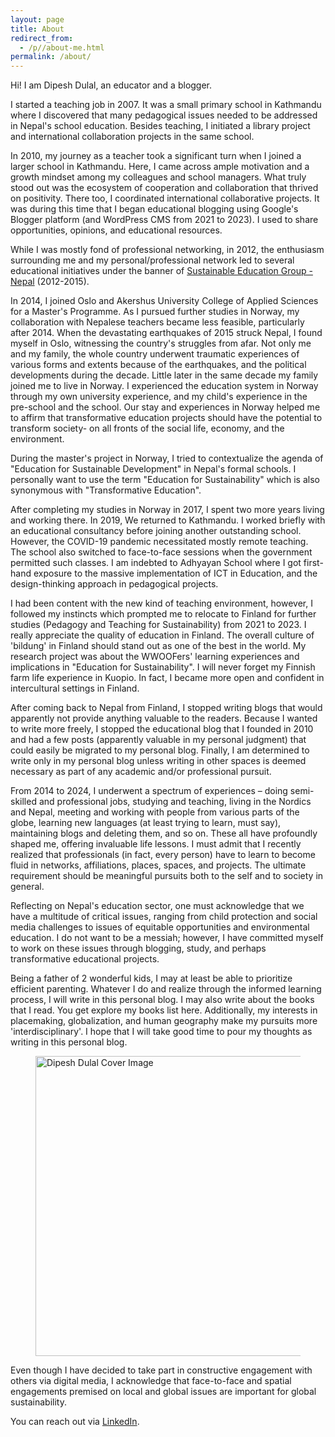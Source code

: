 ```yaml
---
layout: page
title: About
redirect_from:
  - /p//about-me.html
permalink: /about/
---
```


<p>Hi! I am Dipesh Dulal, an educator and a blogger.</p>

<p>I started a teaching job in 2007. It was a small primary school in Kathmandu where I discovered that many pedagogical issues needed to be addressed in Nepal's school education. Besides teaching, I initiated a library project and international collaboration projects in the same school.</p> 

<p>In 2010, my journey as a teacher took a significant turn when I joined a larger school in Kathmandu. Here, I came across ample motivation and a growth mindset among my colleagues and school managers. What truly stood out was the ecosystem of cooperation and collaboration that thrived on positivity. There too, I coordinated international collaborative projects. It was during this time that I began educational blogging using Google's Blogger platform (and WordPress CMS from 2021 to 2023). I used to share opportunities, opinions, and educational resources.</p> 

<p>While I was mostly fond of professional networking, in 2012, the enthusiasm surrounding me and my personal/professional network led to several educational initiatives under the banner of  <a href="https://www.seg.org.np" target="_blank">Sustainable Education Group - Nepal</a> (2012-2015).</p> 

<p>In 2014, I joined Oslo and Akershus University College of Applied Sciences for a Master's Programme. As I pursued further studies in Norway, my collaboration with Nepalese teachers became less feasible, particularly after 2014. When the devastating earthquakes of 2015 struck Nepal, I found myself in Oslo, witnessing the country's struggles from afar. Not only me and my family, the whole country underwent traumatic experiences of various forms and extents because of the earthquakes, and the political developments during the decade. Little later in the same decade my family joined me to live in Norway. I experienced the education system in Norway through my own university experience, and my child's experience in the pre-school and the school. Our stay and experiences in Norway helped me to affirm that transformative education projects should have the potential to transform society- on all fronts of the social life, economy, and the environment.</p>

<p>During the master's project in Norway, I tried to contextualize the agenda of "Education for Sustainable Development" in Nepal's formal schools. I personally want to use the term "Education for Sustainability" which is also synonymous with "Transformative Education".</p>

<p>After completing my studies in Norway in 2017, I spent two more years living and working there. In 2019, We returned to Kathmandu. I worked briefly with an educational consultancy before joining another outstanding school. However, the COVID-19 pandemic necessitated mostly remote teaching. The school also switched to face-to-face sessions when the government permitted such classes. I am indebted to Adhyayan School where I got first-hand exposure to the massive implementation of ICT in Education, and the design-thinking approach in pedagogical projects.</p> 

<p>I had been content with the new kind of teaching environment, however, I followed my instincts which prompted me to relocate to Finland for further studies (Pedagogy and Teaching for Sustainability) from 2021 to 2023. I really appreciate the quality of education in Finland. The overall culture of 'bildung' in Finland should stand out as one of the best in the world. My research project was about the WWOOFers' learning experiences and implications in "Education for Sustainability". I will never forget my Finnish farm life experience in Kuopio. In fact, I became more open and confident in intercultural settings in Finland.</p>

<p>After coming back to Nepal from Finland, I stopped writing blogs that would apparently not provide anything valuable to the readers. Because I wanted to write more freely, I stopped the educational blog that I founded in 2010 and had a few posts (apparently valuable in my personal judgment) that could easily be migrated to my personal blog. Finally, I am determined to write only in my personal blog unless writing in other spaces is deemed necessary as part of any academic and/or professional pursuit.</p>

<p>From 2014 to 2024, I underwent a spectrum of experiences – doing semi-skilled and professional jobs, studying and teaching, living in the Nordics and Nepal, meeting and working with people from various parts of the globe, learning new languages (at least trying to learn, must say), maintaining blogs and deleting them, and so on. These all have profoundly shaped me, offering invaluable life lessons. I must admit that I recently realized that professionals (in fact, every person) have to learn to become fluid in networks, affiliations, places, spaces, and projects. The ultimate requirement should be meaningful pursuits both to the self and to society in general.</p>

<p>Reflecting on Nepal's education sector, one must acknowledge that we have a multitude of critical issues, ranging from child protection and social media challenges to issues of equitable opportunities and environmental education. I do not want to be a messiah; however, I have committed myself to work on these issues through blogging, study, and perhaps transformative educational projects.</p>

<p>Being a father of 2 wonderful kids, I may at least be able to prioritize efficient parenting. Whatever I do and realize through the informed learning process, I will write in this personal blog. I may also write about the books that I read. You get explore my books list here. Additionally, my interests in placemaking, globalization, and human geography make my pursuits more 'interdisciplinary'. I hope that I will take good time to pour my thoughts as writing in this personal blog.</p>

<figure>
<img alt="Dipesh Dulal Cover Image" border="0" height="480" src="https://blogger.googleusercontent.com/img/b/R29vZ2xl/AVvXsEhy9bsRy7tfWLAHJFrTICw2vGZtWZYPg7EHqd0iZWCBDkJMKGqIfZnB453CnBm6elHpv3yM0SPPP3rFQbXRSaNuDIt7b8EYrdpS56DIlh3IduPLguPmqHjPoj_SHbMDiqIh0jufYj_7FP-j4fkNAw_UbPc91kVG2kD8VpNs4O7rjz_vLBwzrTh22RkSIMo/w640-h480/dipesh-dulal-cover-image.webp" width="640" />
  </figure>

<p>Even though I have decided to take part in constructive engagement with others via digital media, I acknowledge that face-to-face and spatial engagements premised on local and global issues are important for global sustainability.</p>

<p>You can reach out via <a href="https://www.linkedin.com/in/dipeshdulal/" rel="nofollow" target="_blank">LinkedIn</a>.</p>
